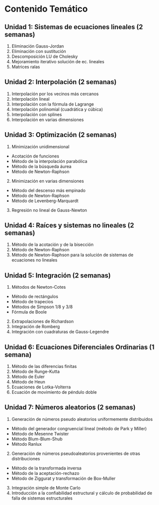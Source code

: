 # Contenido Temático
## Unidad 1: Sistemas de ecuaciones lineales (2 semanas)
1. Eliminación Gauss-Jordan
2. Eliminación con sustitución
3. Descomposición LU de Cholesky
4. Mejoramiento iterativo solución de ec. lineales
5. Matrices ralas
## Unidad 2: Interpolación (2 semanas)
1. Interpolación por los vecinos más cercanos
2. Interpolación lineal
3. Interpolación con la fórmula de Lagrange
4. Interpolación polinomial (cuadrática y cúbica) 
5. Interpolación con splines
6. Interpolación en varias dimensiones
## Unidad 3: Optimización (2 semanas)
1. Minimización unidimensional
- Acotación de funciones
- Método de la interpolación parabólica
- Método de la búsqueda áurea
- Método de Newton-Raphson
2. Minimización en varias dimensiones
- Método del descenso más empinado
- Método de Newton-Raphson
- Método de Levenberg-Marquardt
3. Regresión no lineal de Gauss-Newton
## Unidad 4: Raíces y sistemas no lineales (2 semanas)
1. Método de la acotación y de la bisección
2. Método de Newton-Raphson
3. Método de Newton-Raphson para la solución de sistemas de ecuaciones no lineales
## Unidad 5: Integración (2 semanas)
1. Métodos de Newton-Cotes
- Método de rectángulos
- Método de trapecios
- Métodos de Simpson 1/8 y 3/8
- Fórmula de Boole
2. Extrapolaciones de Richardson
3. Integración de Romberg
4. Integración con cuadraturas de Gauss-Legendre
## Unidad 6: Ecuaciones Diferenciales Ordinarias (1 semana)
1. Método de las diferencias finitas
2. Método de Runge-Kutta
3. Método de Euler
4. Método de Heun
5. Ecuaciones de Lotka-Volterra
6. Ecuación de movimiento de péndulo doble
## Unidad 7: Números aleatorios (2 semanas)
1. Generación de números pseudo aleatorios uniformemente distribuidos
- Método del generador congruencial lineal (método de Park y Miller)
- Método de Mesenne Twister
- Método Blum-Blum-Shub
- Método Ranlux
2. Generación de números pseudoaleatorios provenientes de otras distribuciones
- Método de la transformada inversa
- Método de la aceptación-rechazo
- Método de Ziggurat y transformación de Box-Muller
3. Integración simple de Monte Carlo
4. Introducción a la confiabilidad estructural y cálculo de probabilidad de falla de sistemas estructurales
